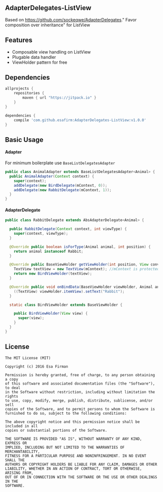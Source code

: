 ## AdapterDelegates-ListView

Based on https://github.com/sockeqwe/AdapterDelegates." Favor composition over inheritance" for ListView

## Features

- Composable view handling on ListView
- Plugable data handler
- ViewHolder pattern for free

## Dependencies


```groovy
allprojects {
	repositories {
		maven { url "https://jitpack.io" }
	}
}

dependencies {
	compile 'com.github.esafirm:AdapterDelegates-ListView:v1.0.0'
}
```

## Basic Usage

#### Adapter

For minimum boilerplate use `BaseListDelegatesAdapter`

```java
public class AnimalAdapter extends BaseListDelegatesAdapter<Animal> {
  public AnimalAdapter(Context context) {
    super(context);
    addDelegate(new BirdDelegate(mContext, 0));
    addDelegate(new RabbitDelegate(mContext, 1));
  }
}
```

#### AdapterDelegate

```java
public class RabbitDelegate extends AbsAdapterDelegate<Animal> {

  public RabbitDelegate(Context context, int viewType) {
    super(context, viewType);
  }

  @Override public boolean isForType(Animal animal, int position) {
    return animal instanceof Rabbit;
  }

  @Override public BaseViewHolder getViewHolder(int position, View convertView, ViewGroup parent) {
    TextView textView = new TextView(mContext); //mContext is protected field
    return new BirdViewHolder(textView);
  }

  @Override public void onBindData(BaseViewHolder viewHolder, Animal animal, int position) {
    ((TextView) viewHolder.itemView).setText("Rabbit");
  }

  static class BirdViewHolder extends BaseViewHolder {

    public BirdViewHolder(View view) {
      super(view);
    }
  }
}
```


## License
```
The MIT License (MIT)

Copyright (c) 2016 Esa Firman

Permission is hereby granted, free of charge, to any person obtaining a copy
of this software and associated documentation files (the "Software"), to deal
in the Software without restriction, including without limitation the rights
to use, copy, modify, merge, publish, distribute, sublicense, and/or sell
copies of the Software, and to permit persons to whom the Software is
furnished to do so, subject to the following conditions:

The above copyright notice and this permission notice shall be included in all
copies or substantial portions of the Software.

THE SOFTWARE IS PROVIDED "AS IS", WITHOUT WARRANTY OF ANY KIND, EXPRESS OR
IMPLIED, INCLUDING BUT NOT LIMITED TO THE WARRANTIES OF MERCHANTABILITY,
FITNESS FOR A PARTICULAR PURPOSE AND NONINFRINGEMENT. IN NO EVENT SHALL THE
AUTHORS OR COPYRIGHT HOLDERS BE LIABLE FOR ANY CLAIM, DAMAGES OR OTHER
LIABILITY, WHETHER IN AN ACTION OF CONTRACT, TORT OR OTHERWISE, ARISING FROM,
OUT OF OR IN CONNECTION WITH THE SOFTWARE OR THE USE OR OTHER DEALINGS IN THE
SOFTWARE.
```
